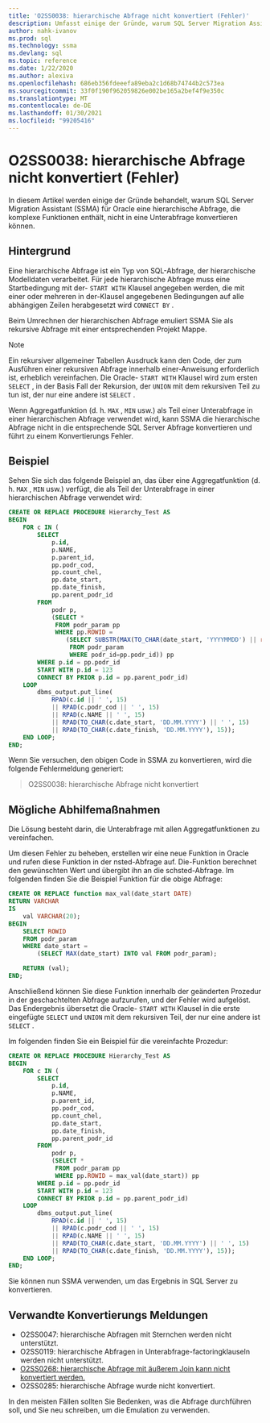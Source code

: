 ```yaml
---
title: 'O2SS0038: hierarchische Abfrage nicht konvertiert (Fehler)'
description: Umfasst einige der Gründe, warum SQL Server Migration Assistant (SSMA) für Oracle eine hierarchische Abfrage, die komplexe Funktionen enthält, nicht in eine Unterabfrage konvertieren kann.
author: nahk-ivanov
ms.prod: sql
ms.technology: ssma
ms.devlang: sql
ms.topic: reference
ms.date: 1/22/2020
ms.author: alexiva
ms.openlocfilehash: 686eb356fdeeefa89eba2c1d68b74744b2c573ea
ms.sourcegitcommit: 33f0f190f962059826e002be165a2bef4f9e350c
ms.translationtype: MT
ms.contentlocale: de-DE
ms.lasthandoff: 01/30/2021
ms.locfileid: "99205416"
---
```

# <a name="o2ss0038-hierarchical-query-not-converted-error"></a>O2SS0038: hierarchische Abfrage nicht konvertiert (Fehler)

In diesem Artikel werden einige der Gründe behandelt, warum SQL Server Migration Assistant (SSMA) für Oracle eine hierarchische Abfrage, die komplexe Funktionen enthält, nicht in eine Unterabfrage konvertieren können.

## <a name="background"></a>Hintergrund

Eine hierarchische Abfrage ist ein Typ von SQL-Abfrage, der hierarchische Modelldaten verarbeitet. Für jede hierarchische Abfrage muss eine Startbedingung mit der- `START WITH` Klausel angegeben werden, die mit einer oder mehreren in der-Klausel angegebenen Bedingungen auf alle abhängigen Zeilen herabgesetzt wird `CONNECT BY` .

Beim Umrechnen der hierarchischen Abfrage emuliert SSMA Sie als rekursive Abfrage mit einer entsprechenden Projekt Mappe.

> [!NOTE]
> Ein rekursiver allgemeiner Tabellen Ausdruck kann den Code, der zum Ausführen einer rekursiven Abfrage innerhalb einer-Anweisung erforderlich ist, erheblich vereinfachen. Die Oracle- `START WITH` Klausel wird zum ersten `SELECT` , in der Basis Fall der Rekursion, der `UNION` mit dem rekursiven Teil zu tun ist, der nur eine andere ist `SELECT` .

Wenn Aggregatfunktion (d. h. `MAX` , `MIN` usw.) als Teil einer Unterabfrage in einer hierarchischen Abfrage verwendet wird, kann SSMA die hierarchische Abfrage nicht in die entsprechende SQL Server Abfrage konvertieren und führt zu einem Konvertierungs Fehler.

## <a name="example"></a>Beispiel

Sehen Sie sich das folgende Beispiel an, das über eine Aggregatfunktion (d. h. `MAX` , `MIN` usw.) verfügt, die als Teil der Unterabfrage in einer hierarchischen Abfrage verwendet wird:

```sql
CREATE OR REPLACE PROCEDURE Hierarchy_Test AS
BEGIN
    FOR c IN (
        SELECT
            p.id,
            p.NAME,
            p.parent_id,
            pp.podr_cod,
            pp.count_chel,
            pp.date_start,
            pp.date_finish,
            pp.parent_podr_id
        FROM
            podr p,
            (SELECT *
             FROM podr_param pp
             WHERE pp.ROWID =
                (SELECT SUBSTR(MAX(TO_CHAR(date_start, 'YYYYMMDD') || rowid), 9)
                 FROM podr_param
                 WHERE podr_id=pp.podr_id)) pp
        WHERE p.id = pp.podr_id
        START WITH p.id = 123
        CONNECT BY PRIOR p.id = pp.parent_podr_id)
    LOOP
        dbms_output.put_line(
            RPAD(c.id || ' ', 15)
            || RPAD(c.podr_cod || ' ', 15)
            || RPAD(c.NAME || ' ', 15)
            || RPAD(TO_CHAR(c.date_start, 'DD.MM.YYYY') || ' ', 15)
            || RPAD(TO_CHAR(c.date_finish, 'DD.MM.YYYY'), 15));
    END LOOP;
END;
```

Wenn Sie versuchen, den obigen Code in SSMA zu konvertieren, wird die folgende Fehlermeldung generiert:

> O2SS0038: hierarchische Abfrage nicht konvertiert

## <a name="possible-remedies"></a>Mögliche Abhilfemaßnahmen

Die Lösung besteht darin, die Unterabfrage mit allen Aggregatfunktionen zu vereinfachen.

Um diesen Fehler zu beheben, erstellen wir eine neue Funktion in Oracle und rufen diese Funktion in der nsted-Abfrage auf. Die-Funktion berechnet den gewünschten Wert und übergibt ihn an die schsted-Abfrage. Im folgenden finden Sie die Beispiel Funktion für die obige Abfrage:

```sql
CREATE OR REPLACE function max_val(date_start DATE)
RETURN VARCHAR
IS
    val VARCHAR(20);
BEGIN
    SELECT ROWID
    FROM podr_param
    WHERE date_start =
        (SELECT MAX(date_start) INTO val FROM podr_param);

    RETURN (val);
END;
```

Anschließend können Sie diese Funktion innerhalb der geänderten Prozedur in der geschachtelten Abfrage aufzurufen, und der Fehler wird aufgelöst. Das Endergebnis übersetzt die Oracle- `START WITH` Klausel in die erste eingefügte `SELECT` und `UNION` mit dem rekursiven Teil, der nur eine andere ist `SELECT` .

Im folgenden finden Sie ein Beispiel für die vereinfachte Prozedur:

```sql
CREATE OR REPLACE PROCEDURE Hierarchy_Test AS
BEGIN
    FOR c IN (
        SELECT
            p.id,
            p.NAME,
            p.parent_id,
            pp.podr_cod,
            pp.count_chel,
            pp.date_start,
            pp.date_finish,
            pp.parent_podr_id
        FROM
            podr p,
            (SELECT *
             FROM podr_param pp
             WHERE pp.ROWID = max_val(date_start)) pp
        WHERE p.id = pp.podr_id
        START WITH p.id = 123
        CONNECT BY PRIOR p.id = pp.parent_podr_id)
    LOOP
        dbms_output.put_line(
            RPAD(c.id || ' ', 15)
            || RPAD(c.podr_cod || ' ', 15)
            || RPAD(c.NAME || ' ', 15)
            || RPAD(TO_CHAR(c.date_start, 'DD.MM.YYYY') || ' ', 15)
            || RPAD(TO_CHAR(c.date_finish, 'DD.MM.YYYY'), 15));
    END LOOP;
END;
```

Sie können nun SSMA verwenden, um das Ergebnis in SQL Server zu konvertieren.

## <a name="related-conversion-messages"></a>Verwandte Konvertierungs Meldungen

* O2SS0047: hierarchische Abfragen mit Sternchen werden nicht unterstützt.
* O2SS0119: hierarchische Abfragen in Unterabfrage-factoringklauseln werden nicht unterstützt.
* [O2SS0268: hierarchische Abfrage mit äußerem Join kann nicht konvertiert werden.](o2ss0268.md)
* O2SS0285: hierarchische Abfrage wurde nicht konvertiert.

In den meisten Fällen sollten Sie Bedenken, was die Abfrage durchführen soll, und Sie neu schreiben, um die Emulation zu verwenden.
